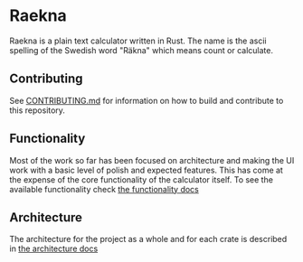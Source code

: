 # Raekna

Raekna is a plain text calculator written in Rust. The name is the ascii spelling of the Swedish word "Räkna" which means count or calculate.

## Contributing

See [CONTRIBUTING.md](CONTRIBUTING.md) for information on how to build and contribute to this repository.

## Functionality

Most of the work so far has been focused on architecture and making the UI work with a basic level of polish and expected features. This has come at the expense of the core functionality of the calculator itself. To see the available functionality check [the functionality docs](docs/functionality.md)

## Architecture

The architecture for the project as a whole and for each crate is described in [the architecture docs](docs/architecture.md)